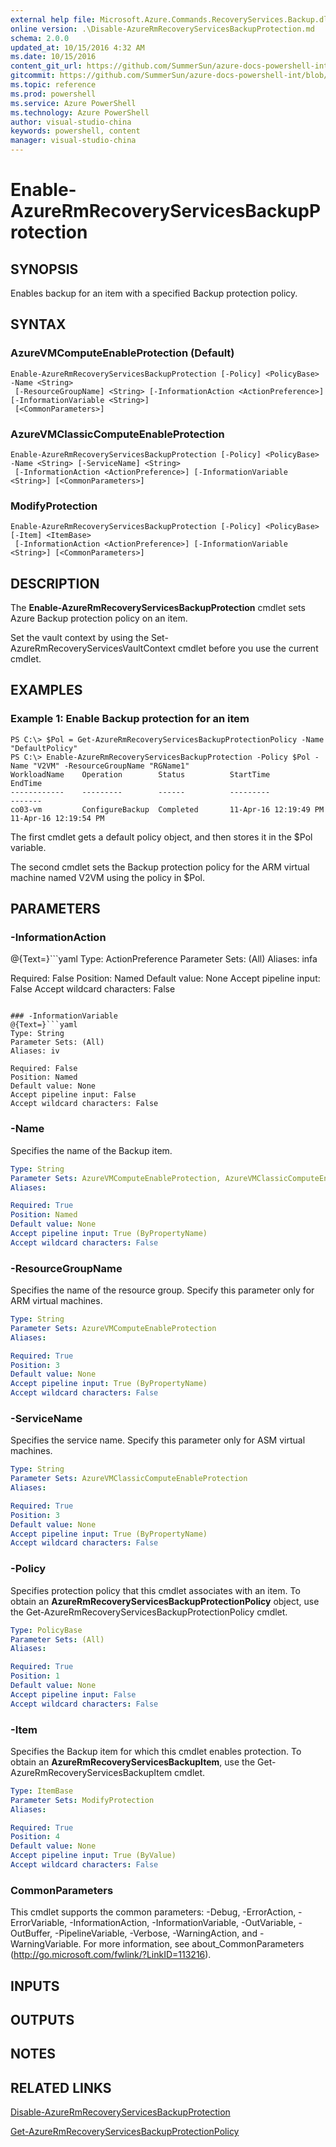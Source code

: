 ```yaml
---
external help file: Microsoft.Azure.Commands.RecoveryServices.Backup.dll-Help.xml
online version: .\Disable-AzureRmRecoveryServicesBackupProtection.md
schema: 2.0.0
updated_at: 10/15/2016 4:32 AM
ms.date: 10/15/2016
content_git_url: https://github.com/SummerSun/azure-docs-powershell-int/blob/master/azureps-cmdlets-docs/ResourceManager/AzureRM.RecoveryServices.Backup/v2.0/CmdletMDs/Enable-AzureRmRecoveryServicesBackupProtection.md
gitcommit: https://github.com/SummerSun/azure-docs-powershell-int/blob/1bfd8e268acfc1799ad3f17c5a982578f54443cf/azureps-cmdlets-docs/ResourceManager/AzureRM.RecoveryServices.Backup/v2.0/CmdletMDs/Enable-AzureRmRecoveryServicesBackupProtection.md
ms.topic: reference
ms.prod: powershell
ms.service: Azure PowerShell
ms.technology: Azure PowerShell
author: visual-studio-china
keywords: powershell, content
manager: visual-studio-china
---
```


# Enable-AzureRmRecoveryServicesBackupProtection

## SYNOPSIS
Enables backup for an item with a specified Backup protection policy.

## SYNTAX

### AzureVMComputeEnableProtection (Default)
```
Enable-AzureRmRecoveryServicesBackupProtection [-Policy] <PolicyBase> -Name <String>
 [-ResourceGroupName] <String> [-InformationAction <ActionPreference>] [-InformationVariable <String>]
 [<CommonParameters>]
```

### AzureVMClassicComputeEnableProtection
```
Enable-AzureRmRecoveryServicesBackupProtection [-Policy] <PolicyBase> -Name <String> [-ServiceName] <String>
 [-InformationAction <ActionPreference>] [-InformationVariable <String>] [<CommonParameters>]
```

### ModifyProtection
```
Enable-AzureRmRecoveryServicesBackupProtection [-Policy] <PolicyBase> [-Item] <ItemBase>
 [-InformationAction <ActionPreference>] [-InformationVariable <String>] [<CommonParameters>]
```

## DESCRIPTION
The **Enable-AzureRmRecoveryServicesBackupProtection** cmdlet sets Azure Backup protection policy on an item.

Set the vault context by using the Set-AzureRmRecoveryServicesVaultContext cmdlet before you use the current cmdlet.

## EXAMPLES

### Example 1: Enable Backup protection for an item
```
PS C:\> $Pol = Get-AzureRmRecoveryServicesBackupProtectionPolicy -Name "DefaultPolicy"
PS C:\> Enable-AzureRmRecoveryServicesBackupProtection -Policy $Pol -Name "V2VM" -ResourceGroupName "RGName1"
WorkloadName    Operation        Status          StartTime                  EndTime
------------    ---------        ------          ---------                  -------
co03-vm         ConfigureBackup  Completed       11-Apr-16 12:19:49 PM      11-Apr-16 12:19:54 PM
```

The first cmdlet gets a default policy object, and then stores it in the $Pol variable.

The second cmdlet sets the Backup protection policy for the ARM virtual machine named V2VM using the policy in $Pol.

## PARAMETERS

### -InformationAction
@{Text=}```yaml
Type: ActionPreference
Parameter Sets: (All)
Aliases: infa

Required: False
Position: Named
Default value: None
Accept pipeline input: False
Accept wildcard characters: False
```

### -InformationVariable
@{Text=}```yaml
Type: String
Parameter Sets: (All)
Aliases: iv

Required: False
Position: Named
Default value: None
Accept pipeline input: False
Accept wildcard characters: False
```

### -Name
Specifies the name of the Backup item.

```yaml
Type: String
Parameter Sets: AzureVMComputeEnableProtection, AzureVMClassicComputeEnableProtection
Aliases: 

Required: True
Position: Named
Default value: None
Accept pipeline input: True (ByPropertyName)
Accept wildcard characters: False
```

### -ResourceGroupName
Specifies the name of the resource group.
Specify this parameter only for ARM virtual machines.

```yaml
Type: String
Parameter Sets: AzureVMComputeEnableProtection
Aliases: 

Required: True
Position: 3
Default value: None
Accept pipeline input: True (ByPropertyName)
Accept wildcard characters: False
```

### -ServiceName
Specifies the service name.
Specify this parameter only for ASM virtual machines.

```yaml
Type: String
Parameter Sets: AzureVMClassicComputeEnableProtection
Aliases: 

Required: True
Position: 3
Default value: None
Accept pipeline input: True (ByPropertyName)
Accept wildcard characters: False
```

### -Policy
Specifies protection policy that this cmdlet associates with an item.
To obtain an **AzureRmRecoveryServicesBackupProtectionPolicy** object, use the Get-AzureRmRecoveryServicesBackupProtectionPolicy cmdlet.

```yaml
Type: PolicyBase
Parameter Sets: (All)
Aliases: 

Required: True
Position: 1
Default value: None
Accept pipeline input: False
Accept wildcard characters: False
```

### -Item
Specifies the Backup item for which this cmdlet enables protection.
To obtain an **AzureRmRecoveryServicesBackupItem**, use the Get-AzureRmRecoveryServicesBackupItem cmdlet.

```yaml
Type: ItemBase
Parameter Sets: ModifyProtection
Aliases: 

Required: True
Position: 4
Default value: None
Accept pipeline input: True (ByValue)
Accept wildcard characters: False
```

### CommonParameters
This cmdlet supports the common parameters: -Debug, -ErrorAction, -ErrorVariable, -InformationAction, -InformationVariable, -OutVariable, -OutBuffer, -PipelineVariable, -Verbose, -WarningAction, and -WarningVariable. For more information, see about_CommonParameters (http://go.microsoft.com/fwlink/?LinkID=113216).

## INPUTS

## OUTPUTS

## NOTES

## RELATED LINKS

[Disable-AzureRmRecoveryServicesBackupProtection](.\Disable-AzureRmRecoveryServicesBackupProtection.md)

[Get-AzureRmRecoveryServicesBackupProtectionPolicy](.\Get-AzureRmRecoveryServicesBackupProtectionPolicy.md)

